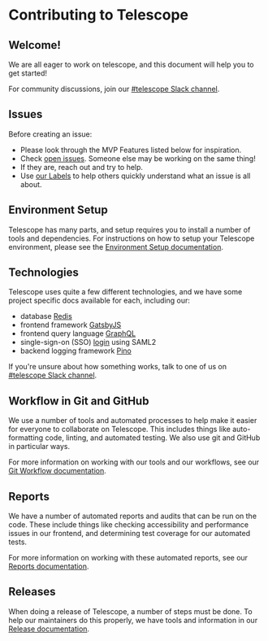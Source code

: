 # Contributing to Telescope

## Welcome!

We are all eager to work on telescope, and this document will help you to get started!

For community discussions, join our [#telescope Slack channel](https://seneca-open-source.slack.com/archives/CS5DGCAE5).

## Issues

Before creating an issue:

- Please look through the MVP Features listed below for inspiration.
- Check [open issues](https://github.com/Seneca-CDOT/telescope/issues). Someone else may be working on the same thing!
- If they are, reach out and try to help.
- Use [our Labels](https://github.com/Seneca-CDOT/telescope/labels) to help others quickly understand what an issue is all about.

## Environment Setup

Telescope has many parts, and setup requires you to install a number of tools
and dependencies. For instructions on how to setup your Telescope environment, please see
the [Environment Setup documentation](https://github.com/Seneca-CDOT/telescope/blob/master/docs/environment-setup.md).

## Technologies

Telescope uses quite a few different technologies, and we have some project specific
docs available for each, including our:

- database [Redis](redis.md)
- frontend framework [GatsbyJS](gatsbyjs.md)
- frontend query language [GraphQL](graphql.md)
- single-sign-on (SSO) [login](login.md) using SAML2
- backend logging framework [Pino](logging.md)

If you're unsure about how something works, talk to one of us on [#telescope Slack channel](https://seneca-open-source.slack.com/archives/CS5DGCAE5).

## Workflow in Git and GitHub

We use a number of tools and automated processes to help make it easier for
everyone to collaborate on Telescope. This includes things like auto-formatting
code, linting, and automated testing. We also use git and GitHub in particular
ways.

For more information on working with our tools and our workflows, see our [Git Workflow documentation](git-workflow.md).

## Reports

We have a number of automated reports and audits that can be run on the code.
These include things like checking accessibility and performance issues in our
frontend, and determining test coverage for our automated tests.

For more information on working with these automated reports, see our [Reports documentation](reports.md).

## Releases

When doing a release of Telescope, a number of steps must be done. To help our
maintainers do this properly, we have tools and information in our [Release documentation](release.md).

